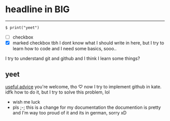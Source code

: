 # headline in BIG
---
```
$ print("yeet")
```
- [ ] checkbox 
- [x] marked checkbox
tbh I dont know what I should write in here, but I try to learn how to code
and I need some basics, sooo..

I try to understand git and github and I think I learn some things?

## yeet
[useful advice](https://youtu.be/dQw4w9WgXcQ)
you're welcome, tho
♡
now I try to implement github in kate. idfk how to do it, but I try to solve this problem, lol
- wish me luck
- pls ;-;
this is a change for my documentation
the documention is pretty and I'm way too proud of it and its in german, sorry xD
